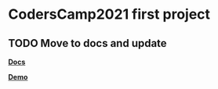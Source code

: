 # CodersCamp2021 first project

## TODO Move to docs and update

**[Docs](https://gracious-neumann-544c01.netlify.app/)**

**[Demo](https://jovial-tesla-4da2b0.netlify.app/)**